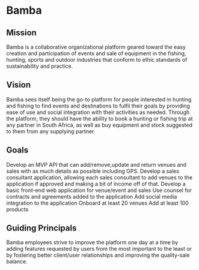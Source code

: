 # Bamba
## Mission
Bamba is a collaborative organizational platform geared toward the easy creation and participation of events and sale of equipment in the fishing, hunting, sports and outdoor industries that conform to ethic standards of sustainability and practice.

## Vision
Bamba sees itself being the go-to platform for people interested in hunting and fishing to find events and destinations to fulfil their goals by providing ease of use and social integration with their activities as needed. Through the platform, they should have the ability to book a hunting or fishing trip at any partner in South Africa, as well as buy equipment and stock suggested to them from any supplying partner.

## Goals
Develop an MVP API that can add/remove,update and return venues and sales with as much details as possible including GPS.
Develop a sales consultant application, allowing each sales consultant to add venues to the application if approved and making a bit of income off of that.
Develop a basic front-end web application for venue/event and sales
Use counsel for contracts and agreements added to the application
Add social media integration to the application
Onboard at least 20 venues
Add at least 100 products

## Guiding Principals
Bamba employees strive to improve the platform one day at a time by adding features requested by users from the most important to the least or by fostering better client/user relationships and improving the quality-sale balance.
